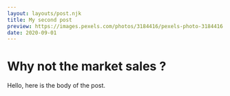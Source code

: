 ```yaml
---
layout: layouts/post.njk
title: My second post
preview: https://images.pexels.com/photos/3184416/pexels-photo-3184416.jpeg?auto=compress&cs=tinysrgb&w=1260&h=750&dpr=2
date: 2020-09-01
---
```


# Why not the market sales ?
Hello, here is the body of the post.

